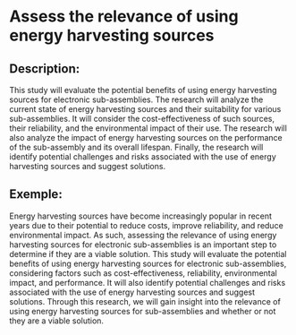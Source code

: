 # Assess the relevance of using energy harvesting sources

## Description:
This study will evaluate the potential benefits of using energy harvesting sources for electronic sub-assemblies. The research will analyze the current state of energy harvesting sources and their suitability for various sub-assemblies. It will consider the cost-effectiveness of such sources, their reliability, and the environmental impact of their use. The research will also analyze the impact of energy harvesting sources on the performance of the sub-assembly and its overall lifespan. Finally, the research will identify potential challenges and risks associated with the use of energy harvesting sources and suggest solutions.

## Exemple:
Energy harvesting sources have become increasingly popular in recent years due to their potential to reduce costs, improve reliability, and reduce environmental impact. As such, assessing the relevance of using energy harvesting sources for electronic sub-assemblies is an important step to determine if they are a viable solution. This study will evaluate the potential benefits of using energy harvesting sources for electronic sub-assemblies, considering factors such as cost-effectiveness, reliability, environmental impact, and performance. It will also identify potential challenges and risks associated with the use of energy harvesting sources and suggest solutions. Through this research, we will gain insight into the relevance of using energy harvesting sources for sub-assemblies and whether or not they are a viable solution.